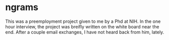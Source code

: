 # ngrams

This was a preemployment project given to me by a Phd at NIH.  In the one hour interview, the project was breifly written on the white board near the end.  After a couple email exchanges, I have not heard back from him, lately.
